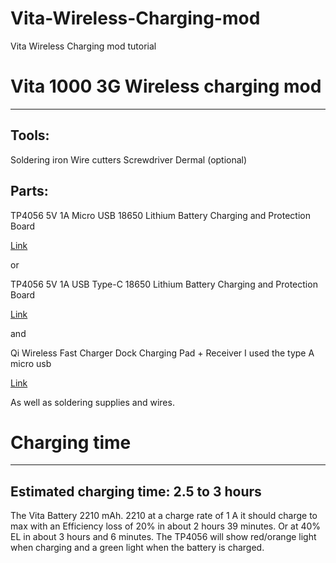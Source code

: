 # Vita-Wireless-Charging-mod
Vita Wireless Charging mod tutorial 
# Vita 1000 3G Wireless charging mod
--------

Tools:
------
Soldering iron
Wire cutters
Screwdriver
Dermal (optional)

Parts: 
--------
TP4056 5V 1A Micro USB 18650 Lithium Battery Charging and Protection Board

[Link](https://www.ebay.com/itm/2pcs-5V-1A-Micro-USB-18650-Lithium-Battery-TP4056-Charging-Board-Charger-Module/191850083395)

or

TP4056 5V 1A USB Type-C 18650 Lithium Battery Charging and Protection Board

[Link](https://www.ebay.com/itm/163448894634)

and 

Qi Wireless Fast Charger Dock Charging Pad + Receiver 
I used the type A micro usb 

[Link](https://www.ebay.com/sch/i.html?_from=R40&_trksid=p2047675.m570.l1313&_nkw=Qi+Wireless+Fast+Charger+Dock+Charging+Pad+%2B+Receiver+&_sacat=0)

As well as soldering supplies and wires.

# Charging time 
----

Estimated charging time: 2.5 to 3 hours
---
The Vita Battery 2210 mAh. 2210 at a charge rate of 1 A it should charge to max with an Efficiency loss of 20% in about 2 hours 39 minutes.  Or at 40% EL in about 3 hours and 6 minutes. The TP4056 will show red/orange light when charging and a green light when the battery is charged.
